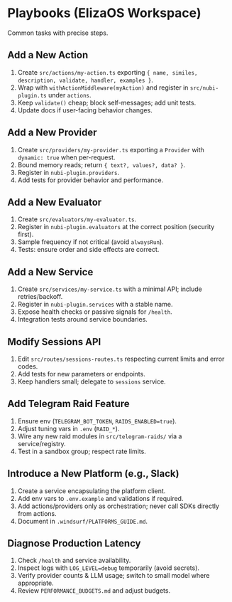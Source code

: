# Playbooks (ElizaOS Workspace)

Common tasks with precise steps.

## Add a New Action
1) Create `src/actions/my-action.ts` exporting `{ name, similes, description, validate, handler, examples }`.
2) Wrap with `withActionMiddleware(myAction)` and register in `src/nubi-plugin.ts` under `actions`.
3) Keep `validate()` cheap; block self-messages; add unit tests.
4) Update docs if user-facing behavior changes.

## Add a New Provider
1) Create `src/providers/my-provider.ts` exporting a `Provider` with `dynamic: true` when per-request.
2) Bound memory reads; return `{ text?, values?, data? }`.
3) Register in `nubi-plugin.providers`.
4) Add tests for provider behavior and performance.

## Add a New Evaluator
1) Create `src/evaluators/my-evaluator.ts`.
2) Register in `nubi-plugin.evaluators` at the correct position (security first).
3) Sample frequency if not critical (avoid `alwaysRun`).
4) Tests: ensure order and side effects are correct.

## Add a New Service
1) Create `src/services/my-service.ts` with a minimal API; include retries/backoff.
2) Register in `nubi-plugin.services` with a stable name.
3) Expose health checks or passive signals for `/health`.
4) Integration tests around service boundaries.

## Modify Sessions API
1) Edit `src/routes/sessions-routes.ts` respecting current limits and error codes.
2) Add tests for new parameters or endpoints.
3) Keep handlers small; delegate to `sessions` service.

## Add Telegram Raid Feature
1) Ensure env (`TELEGRAM_BOT_TOKEN`, `RAIDS_ENABLED=true`).
2) Adjust tuning vars in `.env` (`RAID_*`).
3) Wire any new raid modules in `src/telegram-raids/` via a service/registry.
4) Test in a sandbox group; respect rate limits.

## Introduce a New Platform (e.g., Slack)
1) Create a service encapsulating the platform client.
2) Add env vars to `.env.example` and validations if required.
3) Add actions/providers only as orchestration; never call SDKs directly from actions.
4) Document in `.windsurf/PLATFORMS_GUIDE.md`.

## Diagnose Production Latency
1) Check `/health` and service availability.
2) Inspect logs with `LOG_LEVEL=debug` temporarily (avoid secrets).
3) Verify provider counts & LLM usage; switch to small model where appropriate.
4) Review `PERFORMANCE_BUDGETS.md` and adjust budgets.
